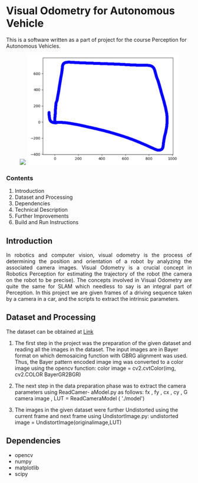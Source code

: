# Visual Odometry for Autonomous Vehicle
This is a software written as a part of project for the course Perception for Autonomous Vehicles.

<p align="center">
  <img src="https://github.com/Pruthvi-Sanghavi/visual_odometry/blob/main/result.gif" height="300px"/>
  <img src="https://github.com/Pruthvi-Sanghavi/visual_odometry/blob/main/vo-res.png" height="300px"/>

</p>

### Contents
1. Introduction
2. Dataset and Processing
3. Dependencies
4. Technical Description 
5. Further Improvements
6. Build and Run Instructions

## Introduction
<p align="justify">
In robotics and computer vision, visual odometry is the process of determining the position and orientation of a robot by analyzing the associated camera images.
Visual Odometry is a crucial concept in Robotics Perception for estimating the trajectory of the
robot (the camera on the robot to be precise). The concepts involved in Visual Odometry are quite the same
for SLAM which needless to say is an integral part of Perception. In this project we are given frames of a
driving sequence taken by a camera in a car, and the scripts to extract the intrinsic parameters.
</p>

## Dataset and Processing
The dataset can be obtained at [Link](https://drive.google.com/drive/folders/1hAds4iwjSulc-3T88m9UDRsc6tBFih8a)

1. The first step in the project was the preparation of the given dataset and reading all the images in the
dataset. The input images are in Bayer format on which demosaicing function with GBRG alignment was
used. Thus, the Bayer pattern encoded image img was converted to a color image using the opencv function:
color image = cv2.cvtColor(img, cv2.COLOR BayerGR2BGR)

2. The next step in the data preparation phase was to extract the camera parameters using ReadCamer-
aModel.py as follows: fx , fy , cx , cy , G camera image , LUT = ReadCameraModel ( './model')

3. The images in the given dataset were further Undistorted using the current frame and next frame using
UndistortImage.py: undistorted image = UndistortImage(originalimage,LUT)


## Dependencies
- opencv
- numpy
- matplotlib
- scipy

